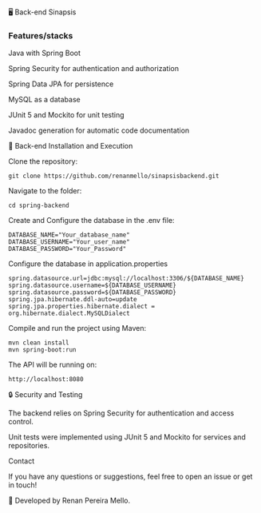 🖥️ Back-end Sinapsis

### Features/stacks ###

Java with Spring Boot

Spring Security for authentication and authorization

Spring Data JPA for persistence

MySQL as a database

JUnit 5 and Mockito for unit testing

Javadoc generation for automatic code documentation

📌 Back-end Installation and Execution

Clone the repository:
```
git clone https://github.com/renanmello/sinapsisbackend.git
```
Navigate to the folder:
```
cd spring-backend
```
Create and Configure the database in the .env file:
```
DATABASE_NAME="Your_database_name"
DATABASE_USERNAME="Your_user_name"
DATABASE_PASSWORD="Your_Password"
```
Configure the database in application.properties
```
spring.datasource.url=jdbc:mysql://localhost:3306/${DATABASE_NAME}
spring.datasource.username=${DATABASE_USERNAME}
spring.datasource.password=${DATABASE_PASSWORD}
spring.jpa.hibernate.ddl-auto=update
spring.jpa.properties.hibernate.dialect = org.hibernate.dialect.MySQLDialect
```
Compile and run the project using Maven:
```
mvn clean install
mvn spring-boot:run
```
The API will be running on:
```
http://localhost:8080
```
🔒 Security and Testing

The backend relies on Spring Security for authentication and access control.

Unit tests were implemented using JUnit 5 and Mockito for services and repositories.

Contact

If you have any questions or suggestions, feel free to open an issue or get in touch!

🚀 Developed by Renan Pereira Mello.

